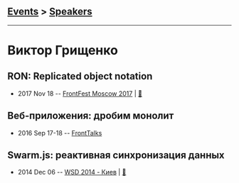 ## [Events](../README.md) > [Speakers](../speakers.md)
---

# Виктор Грищенко

## RON: Replicated object notation
- 2017 Nov 18 -- [FrontFest Moscow 2017](https://youtu.be/QFWZlfSChoY)  | [:notebook:](https://speakerdeck.com/frontfest/viktor-grishchienko)  
## Веб-приложения: дробим монолит
- 2016 Sep 17-18 -- [FrontTalks](https://events.yandex.ru/lib/talks/3922/)    
## Swarm.js: реактивная синхронизация данных
- 2014 Dec 06 -- [WSD 2014 - Киев](https://www.youtube.com/watch?v=t8Td3Oq47yE)  | [:notebook:](https://wsd.events/2014/12/06/pres/swarmjs.pdf)  
